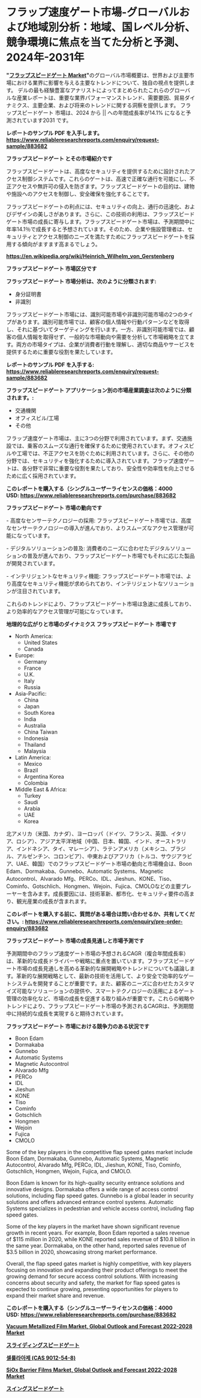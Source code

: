 <p><h1>フラップ速度ゲート市場-グローバルおよび地域別分析：地域、国レベル分析、競争環境に焦点を当てた分析と予測、2024年-2031年</h1></p><p><strong>"<a href="https://www.reliableresearchreports.com/flap-speed-gates-r883682">フラップスピードゲート Market</a>"</strong>のグローバル市場概要は、世界および主要市場における業界に影響を与える主要なトレンドについて、独自の視点を提供します。 デルの最も経験豊富なアナリストによってまとめられたこれらのグローバルな産業レポートは、重要な業界パフォーマンストレンド、需要要因、貿易ダイナミクス、主要企業、および将来のトレンドに関する洞察を提供します。 フラップスピードゲート 市場は、2024 から || への年間成長率が14.1% になると予測されています2031 です。</p>
<p><strong>レポートのサンプル PDF を入手します。</strong><strong><a href="https://www.reliableresearchreports.com/enquiry/request-sample/883682">https://www.reliableresearchreports.com/enquiry/request-sample/883682</a></strong></p>
<p><strong>フラップスピードゲート とその市場紹介です</strong></p>
<p><p>フラップスピードゲートは、高度なセキュリティを提供するために設計されたアクセス制御システムです。これらのゲートは、高速で正確な通行を可能にし、不正アクセスや無許可の侵入を防ぎます。フラップスピードゲートの目的は、建物や施設へのアクセスを制御し、安全確保を強化することです。</p><p>フラップスピードゲートの利点には、セキュリティの向上、通行の迅速化、およびデザインの美しさがあります。さらに、この技術の利用は、フラップスピードゲート市場の成長に寄与します。フラップスピードゲート市場は、予測期間中に年率14.1％で成長すると予想されています。そのため、企業や施設管理者は、セキュリティとアクセス制御のニーズを満たすためにフラップスピードゲートを採用する傾向がますます高まるでしょう。</p><a href="https://en.wikipedia.org/wiki/Heinrich_Wilhelm_von_Gerstenberg"></a></p>
<p><strong><a href="https://en.wikipedia.org/wiki/Heinrich_Wilhelm_von_Gerstenberg">https://en.wikipedia.org/wiki/Heinrich_Wilhelm_von_Gerstenberg</a></strong></p>
<p><strong>フラップスピードゲート&nbsp;市場区分です</strong><strong></strong></p>
<p><strong>フラップスピードゲート 市場分析は、次のように分類されます:</strong>&nbsp;</p>
<p><ul><li>身分証明書</li><li>非識別</li></ul></p>
<p><p>フラップスピードゲート市場には、識別可能市場や非識別可能市場の2つのタイプがあります。識別可能市場では、顧客の個人情報や行動パターンなどを取得し、それに基づいてターゲティングを行います。一方、非識別可能市場では、顧客の個人情報を取得せず、一般的な市場動向や需要を分析して市場戦略を立てます。両方の市場タイプは、企業が消費者行動を理解し、適切な商品やサービスを提供するために重要な役割を果たしています。</p></p>
<p><strong>レポートのサンプル PDF を入手する: <a href="https://www.reliableresearchreports.com/enquiry/request-sample/883682">https://www.reliableresearchreports.com/enquiry/request-sample/883682</a></strong></p>
<p><strong> フラップスピードゲート アプリケーション別の市場産業調査は次のように分類されます。:</strong></p>
<p><ul><li>交通機関</li><li>オフィスビル/工場</li><li>その他</li></ul></p>
<p><p>フラップ速度ゲート市場は、主に3つの分野で利用されています。まず、交通施設では、乗客のスムーズな通行を確保するために使用されています。オフィスビルや工場では、不正アクセスを防ぐために利用されています。さらに、その他の分野では、セキュリティを強化するために導入されています。フラップ速度ゲートは、各分野で非常に重要な役割を果たしており、安全性や効率性を向上させるために広く採用されています。</p></p>
<p><strong>このレポートを購入する（シングルユーザーライセンスの価格：4000 USD:</strong><strong>&nbsp;<a href="https://www.reliableresearchreports.com/purchase/883682">https://www.reliableresearchreports.com/purchase/883682</a></strong></p>
<p><strong>フラップスピードゲート 市場の動向です</strong></p>
<p><p>- 高度なセンサーテクノロジーの採用: フラップスピードゲート市場では、高度なセンサーテクノロジーの導入が進んでおり、よりスムーズなアクセス管理が可能になっています。</p><p>- デジタルソリューションの普及: 消費者のニーズに合わせたデジタルソリューションの普及が進んでおり、フラップスピードゲート市場でもそれに応じた製品が開発されています。</p><p>- インテリジェントなセキュリティ機能: フラップスピードゲート市場では、より高度なセキュリティ機能が求められており、インテリジェントなソリューションが注目されています。</p><p>これらのトレンドにより、フラップスピードゲート市場は急速に成長しており、より効率的なアクセス管理が可能になっています。</p></p>
<p><strong>地理的な広がりと市場のダイナミクス フラップスピードゲート 市場です</strong></p>
<p><ul>
    <li>
        North America:
        <ul>
            <li>United States</li>
            <li>Canada</li>
        </ul>
    </li>
    <li>
        Europe:
        <ul>
            <li>Germany</li>
            <li>France</li>
            <li>U.K.</li>
            <li>Italy</li>
            <li>Russia</li>
        </ul>
    </li>
    <li>
        Asia-Pacific:
        <ul>
            <li>China</li>
            <li>Japan</li>
            <li>South Korea</li>
            <li>India</li>
            <li>Australia</li>
            <li>China Taiwan</li>
            <li>Indonesia</li>
            <li>Thailand</li>
            <li>Malaysia</li>
        </ul>
    </li>
    <li>
        Latin America:
        <ul>
            <li>Mexico</li>
            <li>Brazil</li>
            <li>Argentina Korea</li>
            <li>Colombia</li>
        </ul>
    </li>
    <li>
        Middle East & Africa:
        <ul>
            <li>Turkey</li>
            <li>Saudi</li>
            <li>Arabia</li>
            <li>UAE</li>
            <li>Korea</li>
        </ul>
    </li>
    </ul></p>
<p><p>北アメリカ（米国、カナダ）、ヨーロッパ（ドイツ、フランス、英国、イタリア、ロシア）、アジア太平洋地域（中国、日本、韓国、インド、オーストラリア、インドネシア、タイ、マレーシア）、ラテンアメリカ（メキシコ、ブラジル、アルゼンチン、コロンビア）、中東およびアフリカ（トルコ、サウジアラビア、UAE、韓国）でのフラップスピードゲート市場の動向と市場機会は、Boon Edam、Dormakaba、Gunnebo、Automatic Systems、Magnetic Autocontrol、Alvarado Mfg、PERCo、IDL、Jieshun、KONE、Tiso、Cominfo、Gotschlich、Hongmen、Wejoin、Fujica、CMOLOなどの主要プレーヤーを含みます。成長要因には、技術革新、都市化、セキュリティ要件の高まり、観光産業の成長が含まれます。</p></p>
<p><strong>このレポートを購入する前に、質問がある場合は問い合わせるか、共有してください。:&nbsp;<a href="https://www.reliableresearchreports.com/enquiry/pre-order-enquiry/883682">https://www.reliableresearchreports.com/enquiry/pre-order-enquiry/883682</a></strong></p>
<p><strong>フラップスピードゲート 市場の成長見通しと市場予測です</strong></p>
<p><p>予測期間中のフラップ速度ゲート市場の予想されるCAGR（複合年間成長率）は、革新的な成長ドライバーや戦略に重点を置いています。フラップスピードゲート市場の成長見通しを高める革新的な展開戦略やトレンドについても議論します。革新的な展開戦略として、最新の技術を活用して、より安全で効率的なゲートシステムを開発することが重要です。また、顧客のニーズに合わせたカスタマイズ可能なソリューションの提供や、スマートテクノロジーの活用によるゲート管理の効率化など、市場の成長を促進する取り組みが重要です。これらの戦略やトレンドにより、フラップスピードゲート市場の予測されるCAGRは、予測期間中に持続的な成長を実現すると期待されています。</p></p>
<p><strong>フラップスピードゲート 市場における競争力のある状況です</strong></p>
<p><ul><li>Boon Edam</li><li>Dormakaba</li><li>Gunnebo</li><li>Automatic Systems</li><li>Magnetic Autocontrol</li><li>Alvarado Mfg</li><li>PERCo</li><li>IDL</li><li>Jieshun</li><li>KONE</li><li>Tiso</li><li>Cominfo</li><li>Gotschlich</li><li>Hongmen</li><li>Wejoin</li><li>Fujica</li><li>CMOLO</li></ul></p>
<p><p>Some of the key players in the competitive flap speed gates market include Boon Edam, Dormakaba, Gunnebo, Automatic Systems, Magnetic Autocontrol, Alvarado Mfg, PERCo, IDL, Jieshun, KONE, Tiso, Cominfo, Gotschlich, Hongmen, Wejoin, Fujica, and CMOLO.</p><p>Boon Edam is known for its high-quality security entrance solutions and innovative designs. Dormakaba offers a wide range of access control solutions, including flap speed gates. Gunnebo is a global leader in security solutions and offers advanced entrance control systems. Automatic Systems specializes in pedestrian and vehicle access control, including flap speed gates.</p><p>Some of the key players in the market have shown significant revenue growth in recent years. For example, Boon Edam reported a sales revenue of $115 million in 2020, while KONE reported sales revenue of $10.8 billion in the same year. Dormakaba, on the other hand, reported sales revenue of $3.5 billion in 2020, showcasing strong market performance.</p><p>Overall, the flap speed gates market is highly competitive, with key players focusing on innovation and expanding their product offerings to meet the growing demand for secure access control solutions. With increasing concerns about security and safety, the market for flap speed gates is expected to continue growing, presenting opportunities for players to expand their market share and revenue.</p></p>
<p><strong>このレポートを購入する（シングルユーザーライセンスの価格：4000 USD:</strong>&nbsp;<strong><a href="https://www.reliableresearchreports.com/purchase/883682">https://www.reliableresearchreports.com/purchase/883682</a></strong></p>
<p><strong><p><a href="https://issuu.com/reportprime-2/docs/vacuum-metallized-film-market-globa_9dfce3fb333021">Vacuum Metallized Film Market, Global Outlook and Forecast 2022-2028 Market</a></p><p><a href="https://github.com/DanykaKilback/Market-Research-Report-List-2/blob/main/718604187165.md">スライディングスピードゲート</a></p><p><a href="https://github.com/LuckeyCorbin/Market-Research-Report-List-2/blob/main/3218152107979.md">셀룰라아제 (CAS 9012-54-8)</a></p><p><a href="https://issuu.com/reportprime-2/docs/siox-barrier-films-market-global-ou_65a587c4d5c223">SiOx Barrier Films Market, Global Outlook and Forecast 2022-2028 Market</a></p><p><a href="https://github.com/RandallRunte2023/Market-Research-Report-List-2/blob/main/813165887164.md">スイングスピードゲート</a></p></strong></p>